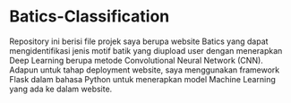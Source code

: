 # Batics-Classification

Repository ini berisi file projek saya berupa website Batics yang dapat mengidentifikasi jenis motif batik yang diupload user dengan menerapkan Deep Learning berupa metode Convolutional Neural Network (CNN). Adapun untuk tahap deployment website, saya menggunakan framework Flask dalam bahasa Python untuk menerapkan model Machine Learning yang ada ke dalam website.
